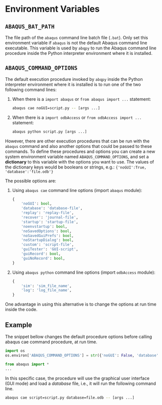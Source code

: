 # Environment Variables

## `ABAQUS_BAT_PATH`

The file path of the `abaqus` command line batch file (`.bat`). Only set this environment variable if `abaqus` is not 
the default Abaqus command line executable. This variable is used by `abqpy` to run the Abaqus command line
procedure inside the Python interpreter environment where it is installed.

## `ABAQUS_COMMAND_OPTIONS`

The default execution procedure invoked by `abqpy` inside the Python interpreter
environment where it is installed is to run one of the two following command lines:

1. When there is a `import abaqus` or `from abaqus import ...` statement:

   ```sh
   abaqus cae noGUI=script.py -- [args ...]
   ```

2. When there is a `import odbAccess` or `from odbAccess import ...` statement:

   ```sh
   abaqus python script.py [args ...]
   ```

However, there are other execution procedures that can be run with the `abaqus`
command and also another options that could be passed to these commands. To define
these procedures and options you can create a new system environment variable
named `ABAQUS_COMMAND_OPTIONS`, and set a **dictionary** to this variable with the
options you want to use. The values of the dictionary keys would be booleans or
strings, e.g.: `{'noGUI':True, 'database':'file.odb'}`

The possible options are:

1. Using `abaqus cae` command line options (import `abaqus` module):

   ```python
   {
       'noGUI': bool,
       'database': 'database-file',
       'replay': 'replay-file',
       'recover': 'journal-file',
       'startup': 'startup-file',
       'noenvstartup': bool,
       'noSavedOptions': bool,
       'noSavedGuiPrefs': bool,
       'noStartupDialog': bool,
       'custom': 'script-file',
       'guiTester': 'GUI-script',
       'guiRecord': bool,
       'guiNoRecord': bool,
   }
   ```

2. Using `abaqus python` command line options (import `odbAccess` module):

   ```python
   {
       'sim': 'sim_file_name',
       'log': 'log_file_name',
   }
   ```

One advantage in using this alternative is to change the options at run time inside the code.

## Example

The snippet bellow changes the default procedure options before calling
abaqus cae command procedure, at run time.

```python
import os
os.environ['ABAQUS_COMMAND_OPTIONS'] = str({'noGUI': False, 'database':'file.odb'})

from abaqus import *
...
```

In this specific case, the procedure will use the graphical user interface (GUI mode)
and load a *database* file, i.e., it will run the following command line.

```sh
abaqus cae script=script.py database=file.odb -- [args ...]
```

```{disqus}
```
